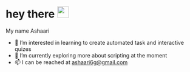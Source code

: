 <h1>
  hey there
  <img src="https://media.giphy.com/media/hvRJCLFzcasrR4ia7z/giphy.gif" width="30px"/>
</h1>
<a>
  My name Ashaari
</a>  
<a>

- 👀 I’m interested in learning to create automated task and interactive quizes
- 🌱 I’m currently exploring more about scripting at the moment
- 📫 I can be reached at ashaari6g@gmail.com
  
</a>

<!---
aritestarossa/aritestarossa is a ✨ special ✨ repository because its `README.md` (this file) appears on your GitHub profile.
You can click the Preview link to take a look at your changes.
--->
